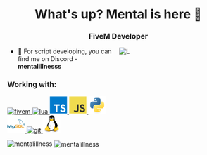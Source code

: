 <h1 align="center">What's up? Mental is here 👋</h1>
<h3 align="center">FiveM Developer</h3>
<img align="right" alt="L" width="250" height="270" src="https://c.tenor.com/H58LlQJMizUAAAAM/l-death-note.gif"> 

- 💬 For script developing, you can find me on Discord - **mentalillnesss**

<h3 align="left">Working with:</h3>
<p align="left"> <a href="https://fivem.net" target="_blank" rel="noreferrer"> <img src="https://img.utdstc.com/icon/bcb/fc5/bcbfc5ae3d074d8734b9f51e64f7e95d4325485e0c51661dcf3167e45d768a8d:200" alt="fivem" width="40" height="40"/> </a> <a href="https://lua.org" target="_blank" rel="noreferrer"> <img src="https://cdn.freebiesupply.com/logos/large/2x/lua-5-logo-png-transparent.png" alt="lua" width="40" height="40"/> </a> <a href="https://www.typescriptlang.org/" target="_blank" rel="noreferrer"> <img src="https://raw.githubusercontent.com/devicons/devicon/master/icons/typescript/typescript-original.svg" alt="typescript" width="40" height="40"/> </a> <a href="https://developer.mozilla.org/en-US/docs/Web/JavaScript" target="_blank" rel="noreferrer"> <img src="https://raw.githubusercontent.com/devicons/devicon/master/icons/javascript/javascript-original.svg" alt="javascript" width="40" height="40"/> </a> <a href="https://www.python.org" target="_blank" rel="noreferrer"> <img src="https://raw.githubusercontent.com/devicons/devicon/master/icons/python/python-original.svg" alt="python" width="40" height="40"/> </a> <a href="https://www.mysql.com/" target="_blank" rel="noreferrer"> <img src="https://raw.githubusercontent.com/devicons/devicon/master/icons/mysql/mysql-original-wordmark.svg" alt="mysql" width="40" height="40"/> </a> <a href="https://git-scm.com/" target="_blank" rel="noreferrer"> <img src="https://www.vectorlogo.zone/logos/git-scm/git-scm-icon.svg" alt="git" width="40" height="40"/> </a> <a href="https://www.linux.org/" target="_blank" rel="noreferrer"> <img src="https://raw.githubusercontent.com/devicons/devicon/master/icons/linux/linux-original.svg" alt="linux" width="40" height="40"/> </a> </p>

<p><img align="left" src="https://github-readme-stats-sigma-five.vercel.app/api/top-langs?username=mentalillness&show_icons=true&theme=dracula&locale=en&layout=compact" alt="mentalillness" /></p>

<p>&nbsp;<img align="center" src="https://github-readme-stats-sigma-five.vercel.app/api?username=mentalillness&show_icons=true&theme=dracula&locale=en" alt="mentalillness" /></p>
